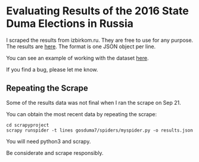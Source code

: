 Evaluating Results of the 2016 State Duma Elections in Russia
=============================================================

I scraped the results from izbirkom.ru. They are free to use for any purpose.
The results are [here](https://github.com/mpenkov/gosduma7/blob/master/scrapyproject/results.json).
The format is one JSON object per line.

You can see an example of working with the dataset [here](https://github.com/mpenkov/gosduma7/blob/master/Elections%20to%20the%20State%20Duma%202016.ipynb).

If you find a bug, please let me know.

Repeating the Scrape
--------------------

Some of the results data was not final when I ran the scrape on Sep 21.

You can obtain the most recent data by repeating the scrape:

    cd scrapyproject
    scrapy runspider -t lines gosduma7/spiders/myspider.py -o results.json

You will need python3 and scrapy.

Be considerate and scrape responsibly.
